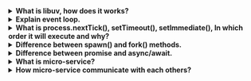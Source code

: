 <details>
<summary><b>What is libuv, how does it works?</b></summary>
libuv is a multi-platform C library that provides support for asynchronous I/O based on event loops. It is an integral part of the Node.js runtime and is responsible for handling I/O operations, timers, networking, and other low-level functionalities.

The library enforces an asynchronous, event-driven style of programming and offers core utilities like timers, non-blocking networking support, asynchronous file system access, child processes and more.

In terms of how it works, libuv uses an event loop to manage I/O operations. The event loop waits for events to occur and then executes the corresponding callbacks. This allows for non-blocking I/O operations and efficient use of system resources.

libuv is used by several software projects including Node.js, Luvit, Julia, uvloop and others.
</details>
<details>
<summary><b>Explain event loop.</b></summary>
The event loop is a programming construct that is used to handle asynchronous events in a non-blocking manner. It is a constantly running process that monitors both the callback queue and the call stack.

When an event occurs, it is added to the callback queue. The event loop then waits until the call stack is empty and places the next function from the callback queue to the call stack. This allows for non-blocking I/O operations and efficient use of system resources 1.

The event loop is an essential part of JavaScript’s runtime model and is responsible for executing the code, collecting and processing events, and executing queued sub-tasks. It offers some nice properties when reasoning about your program, including the fact that whenever a function runs, it cannot be preempted and will run entirely before any other code runs (and can modify data the function manipulates)
</details>
<details>
<summary><b>What is process.nextTick(), setTimeout(), setImmediate(), In which order it will execute and why?</b></summary>
process.nextTick(), setTimeout(), and setImmediate() are all used to schedule callbacks to be executed at a later time. However, they have different execution orders and use cases.

process.nextTick() is used to schedule a callback to be executed immediately after the current operation completes, but before the event loop continues. It has the highest priority among the three and is executed before any other I/O events or timers.

setTimeout() is used to schedule a callback to be executed after a specified delay in milliseconds. It is added to the timer queue and executed after all I/O events have been processed.

setImmediate() is used to schedule a callback to be executed in the next iteration of the event loop, immediately after I/O events have been processed. It has a lower priority than process.nextTick() but higher than setTimeout().

Therefore, the order of execution would be:

* process.nextTick()
* setImmediate()
* setTimeout()

However, it’s important to note that the exact order of execution can vary depending on the number of callbacks queued up for each method and their respective priorities.
</details>
<details>
<summary><b>Difference between spawn() and fork() methods.</b></summary>
In node.js, spawn() and fork() are two methods used to create child processes. While both methods are used to create child processes, they have different use cases and execution orders.

spawn() is used to initiate a command in a new process. It returns a child process instance that implements the EventEmitter API. Handlers for events can be attached or registered to the child instance created. Some of the events that can be attached or registered on that child instances are disconnect, error, close, and message, etc.

fork() is used to create a new Node.js process and execute a specified module in that process. It is a special case of the spawn() method where the new Node.js process runs the same code as the parent process, but with a different environment.

The main difference between the two methods is that spawn() creates a new process through command rather than running on the same node process, while fork() creates a new V8 instance and runs on the same node process as the parent.

Therefore, if you want to create a new Node.js process that runs the same code as the parent process, but with a different environment, you should use fork(). If you want to initiate a command in a new process, you should use spawn().
</details>
<details>
<summary><b>Difference between promise and async/await.</b></summary>
In JavaScript, **Promises** and **async/await** are both used to handle asynchronous operations. Promises are a pattern for handling async operations, while async/await is a syntax sugar built on top of Promises to make it easier to handle async operations. 

Promises are objects that represent the eventual completion (or failure) of an asynchronous operation and allow you to handle the result of that operation when it's ready. Promises have three states: `pending`, `fulfilled`, and `rejected`. You can use `.then()` method to handle a fulfilled promise and `.catch()` method to handle a rejected promise. 

Async/await is used to work with Promises in asynchronous functions. It is basically syntactic sugar for Promises and makes asynchronous code look more like synchronous/procedural code, which is easier to understand. The `await` keyword can only be used in async functions. It is used for calling an async function and waits for it to resolve or reject. `await` blocks the execution of the code within the async function in which it is located.

Here's a summary of the differences between Promises and async/await:

| **Promises** | **Async/Await** |
|--------------|-----------------|
| A pattern for handling async operations | Syntactic sugar built on top of Promises |
| Uses `.then()` method to handle a fulfilled promise and `.catch()` method to handle a rejected promise | Uses `try` block for a successfully resolved promise and `catch` block for a rejected promise |
| Can be used with any function that returns a Promise | Can only be used with functions that return Promises |
| Can be difficult to read and understand | Makes asynchronous code look more like synchronous/procedural code, which is easier to understand |
</details>
<details>
<summary><b>What is micro-service?</b></summary>
In the field of software application development, **microservices** are a form of service-oriented architecture that involves building a single application with lightweight protocols by interconnecting small services. 

**Node.js** is a popular choice for developing microservices because it uses an event-driven architecture and enables efficient, real-time application development. 

Here are some benefits of using microservices with Node.js:

- Scalability: Microservices allow you to scale only what is required, saving time and effort and, as a result, money.
- Modularity: The integration of smaller services improves the modularity of the single monolithic app.
- Flexibility: Microservices are loosely coupled, also referred to as distributed applications. A fault in one component won’t affect the functionality of the entire software product.
</details>
<details>
<summary><b>How micro-service communicate with each others?</b></summary>

In a microservice architecture, communication between services is made possible through an inter-service communication protocol like HTTP (s), gRPC, or message brokers.

Node.js provides easy and fast integration with most of the latest message brokers such as RabbitMQ and Kafka. Microservices can communicate with each other via various communication mechanisms. We can use either a synchronous, request-response-based communication strategy or an asynchronous, event-based communication strategy for inter-microservice communication.

For synchronous requests, we can use a proxy such as Nginx, Amazon API Gateway, etc.

For asynchronous requests, we can use queues such as RabbitMQ, Amazon SQS, etc4.
</details>